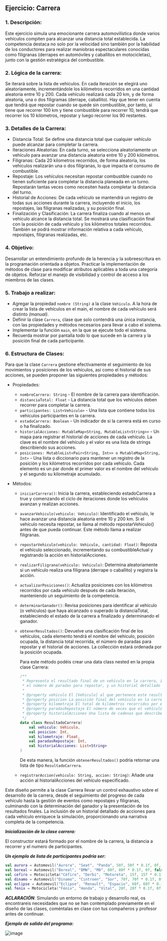 
## Ejercicio: Carrera

### 1. Descripción:

Este ejercicio simula una emocionante carrera automovilística donde varios vehículos compiten para alcanzar una distancia total establecida. 
La competencia destaca no solo por la velocidad sino también por la habilidad de los conductores para realizar maniobras espectaculares conocidas como filigranas (derrapes en automóviles y caballitos en motocicletas), 
junto con la gestión estratégica del combustible. 

### 2. Lógica de la carrera:

Se iterará sobre la lista de vehículos. En cada iteración se elegirá uno aleatoriamente, incrementándole los kilómetros recorridos en una cantidad aleatoria entre 10 y 200. 
Cada vehículo realizará cada 20 km, y de forma aleatoria, una o dos filigramas (derrape, caballito). Hay que tener en cuenta que tendrá que repostar cuando se quede sin combustible, 
por tanto, si tiene que recorrer 100 km y tiene combustible para recorrer 10, tendrá que recorrer los 10 kilómetros, repostar y luego recorrer los 90 restantes.

### 3. Detalles de la Carrera:

   - Distancia Total: Se define una distancia total que cualquier vehículo puede alcanzar para completar la carrera.
   - Iteraciones Aleatorias: En cada turno, se selecciona aleatoriamente un vehículo para avanzar una distancia aleatoria entre 10 y 200 kilómetros.
   - Filigranas: Cada 20 kilometros recorridos, de forma aleatoria, los vehículos realizarán una o dos filigranas, lo que impacta el consumo de combustible.
   - Repostaje: Los vehículos necesitan repostar combustible cuando no tienen suficiente para completar la distancia planeada en un turno.
     Repostarán tantas veces como necesiten hasta completar la distancia del turno.
   - Historial de Acciones: De cada vehículo se mantendrá un registro de todas sus acciones durante la carrera, incluyendo el inicio, los repostajes,
     las filigranas realizadas, y su posición final.
   - Finalización y Clasificación: La carrera finaliza cuando al menos un vehículo alcance la distancia total. Se mostrará una clasificación final con la posición
     de cada vehículo y los kilómetros totales recorridos. También se podrá mostrar información relativa a cada vehículo, repostajes, filigranas realizadas, etc.

### 4. Objetivo:

Desarrollar un entendimiento profundo de la herencia y la sobreescritura en la programación orientada a objetos.
Practicar la implementación de métodos de clase para modificar atributos aplicables a toda una categoría de objetos.
Reforzar el manejo de visibilidad y control de acceso a los miembros de las clases.

### 5. Trabajo a realizar:

- Agregar la propiedad `nombre (String)` a la clase `Vehiculo`. A la hora de crear la lista de vehículos en el main, el nombre de cada vehículo será distinto *(manual)*.
- Definir la clase `Carrera`, clase que solo contendrá una única instancia, con las propiedades y métodos necesarios para llevar a cabo el sistema.
- Implementar la función `main`, en la que se ejecute todo el sistema.
- Recuerda mostrar por pantalla todo lo que sucede en la carrera y la posición final de cada participante.

### 6. Estructura de Clases:

Para que la clase `Carrera` gestione efectivamente el seguimiento de los movimientos y posiciones de los vehículos, así como el historial de sus acciones, 
se pueden proponer las siguientes propiedades y métodos:

   - Propiedades:
      - `nombreCarrera: String` - El nombre de la carrera para identificación.
      - `distanciaTotal: Float` - La distancia total que los vehículos deben recorrer para completar la carrera.
      - `participantes: List<Vehiculo>` - Una lista que contiene todos los vehículos participantes en la carrera.
      - `estadoCarrera: Boolean` - Un indicador de si la carrera está en curso o ha finalizado.
      - `historialAcciones: MutableMap<String, MutableList<String>>` - Un mapa para registrar el historial de acciones de cada vehículo. La clave es el nombre
        del vehículo y el valor es una lista de strings describiendo sus acciones.
      - `posiciones: MutableList<Pair<String, Int>> o MutableMap<String, Int>` - Una lista o diccionario para mantener un registro de la posición y los kilómetros recorridos por cada vehículo.
        Cada elemento es un par donde el primer valor es el nombre del vehículo y el segundo su kilometraje acumulado.

   - Métodos:
      - `iniciarCarrera()`: Inicia la carrera, estableciendo estadoCarrera a true y comenzando el ciclo de iteraciones donde los vehículos avanzan y realizan acciones.
      - `avanzarVehiculo(vehiculo: Vehiculo)`: Identificado el vehículo, le hace avanzar una distancia aleatoria entre 10 y 200 km. Si el vehículo necesita repostar,
        se llama al método repostarVehiculo() antes de que pueda continuar. Este método llama a realizar filigranas.
      - `repostarVehiculo(vehiculo: Vehiculo, cantidad: Float)`: Reposta el vehículo seleccionado, incrementando su combustibleActual y registrando la acción en historialAcciones.
      - `realizarFiligrana(vehiculo: Vehiculo)`: Determina aleatoriamente si un vehículo realiza una filigrana (derrape o caballito) y registra la acción.
      - `actualizarPosiciones()`: Actualiza posiciones con los kilómetros recorridos por cada vehículo después de cada iteración, manteniendo un seguimiento de la competencia.
      - `determinarGanador()`: Revisa posiciones para identificar al vehículo (o vehículos) que haya alcanzado o superado la distanciaTotal, estableciendo el estado de la carrera
        a finalizado y determinando el ganador.
      - `obtenerResultados()`: Devuelve una clasificación final de los vehículos, cada elemento tendrá el nombre del vehiculo, posición ocupada, la distancia total recorrida,
        el número de paradas para repostar y el historial de acciones. La collección estará ordenada por la posición ocupada.

        Para este método podéis crear una data class nested en la propia clase Carrera:

         ```kotlin
         /**
          * Representa el resultado final de un vehículo en la carrera, incluyendo su posición final, el kilometraje total recorrido,
          * el número de paradas para repostar, y un historial detallado de todas las acciones realizadas durante la carrera.
          *
          * @property vehiculo El [Vehiculo] al que pertenece este resultado.
          * @property posicion La posición final del vehículo en la carrera, donde una posición menor indica un mejor rendimiento.
          * @property kilometraje El total de kilómetros recorridos por el vehículo durante la carrera.
          * @property paradasRepostaje El número de veces que el vehículo tuvo que repostar combustible durante la carrera.
          * @property historialAcciones Una lista de cadenas que describen las acciones realizadas por el vehículo a lo largo de la carrera, proporcionando un registro detallado de su rendimiento y estrategias.
          */
         data class ResultadoCarrera(
             val vehiculo: Vehiculo,
             val posicion: Int,
             val kilometraje: Float,
             val paradasRepostaje: Int,
             val historialAcciones: List<String>
         )
         ```

         De esta manera, la función `obtenerResultados()` podría retornar una lista de tipo `ResultadoCarrera`.
        
      - `registrarAccion(vehiculo: String, accion: String)`: Añade una acción al historialAcciones del vehículo especificado.

Este diseño permite a la clase Carrera llevar un control exhaustivo sobre el desarrollo de la carrera, desde el seguimiento del progreso de cada vehículo 
hasta la gestión de eventos como repostajes y filigranas, culminando con la determinación del ganador y la presentación de los resultados finales. 
La inclusión de un historial detallado de acciones para cada vehículo enriquece la simulación, proporcionando una narrativa completa de la competencia.

***Inicialización de la clase carrera:***

El constructor estará formado por el nombre de la carrera, la distancia a recorrer y el numero de participantes.

***Un ejemplo de lista de participantes podría ser:***

```kotlin
val aurora = Automovil("Aurora", "Seat", "Panda", 50f, 50f * 0.1f, 0f, true) // Coche eléctrico con capacidad de 50 litros, inicia con el 10%
val boreal = Automovil("Boreal", "BMW", "M8", 80f, 80f * 0.1f, 0f, false) // SUV híbrido con capacidad de 80 litros, inicia con el 10%
val cefiro = Motocicleta("Céfiro", "Derbi", "Motoreta", 15f, 15f * 0.1f, 0f, 500) // Motocicleta de gran cilindrada con capacidad de 15 litros, inicia con el 10%
val dinamo = Automovil("Dinamo", "Cintroen", "Sor", 70f, 70f * 0.1f, 0f, true) // Camioneta eléctrica con capacidad de 70 litros, inicia con el 10%
val eclipse = Automovil("Eclipse", "Renault", "Espacio", 60f, 60f * 0.1f, 0f, false) // Coupé deportivo con capacidad de 60 litros, inicia con el 10%
val fenix = Motocicleta("Fénix", "Honda", "Vital", 20f, 20f * 0.1f, 0f, 250) // Motocicleta eléctrica con capacidad de 20 litros, inicia con el 10%
```

***ACLARACIÓN***: Simulando un entorno de trabajo y desarrollo real, os encontrareis necesidades que no se han contemplado previamente en el diseño de las clases, 
coméntalas en clase con tus compañeros y profesor antes de continuar.

***Ejemplo de salida del programa:***

![image](https://github.com/dcsibon/Ejercicios_POO2/assets/70104029/156549a1-a823-462d-a3e8-c18e8c29b706)


